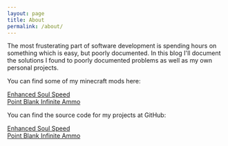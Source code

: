```yaml
---
layout: page
title: About
permalink: /about/
---
```


The most frusterating part of software development is spending hours on something which is easy, but poorly documented. In this blog I'll document the solutions I found to poorly documented problems as well as my own personal projects.

You can find some of my minecraft mods here:

[Enhanced Soul Speed](https://modrinth.com/mod/enhancedsoulspeed) \
[Point Blank Infinite Ammo](https://github.com/Tmfeldman/Forge1.21.1-PointBlank-Infinite-Ammo)

You can find the source code for my projects at GitHub:

[Enhanced Soul Speed](https://github.com/Tmfeldman/EnhancedSoulSpeed1.20.2Fabric) \
[Point Blank Infinite Ammo](https://github.com/Tmfeldman/Forge1.21.1-PointBlank-Infinite-Ammo)
